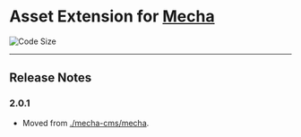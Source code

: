 Asset Extension for [Mecha](https://github.com/mecha-cms/mecha)
===============================================================

![Code Size](https://img.shields.io/github/languages/code-size/mecha-cms/x.asset?color=%23444&style=for-the-badge)

---

Release Notes
-------------

### 2.0.1

 - Moved from [./mecha-cms/mecha](https://github.com/mecha-cms/mecha).